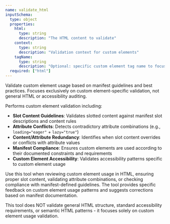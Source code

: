 ```yaml
---
name: validate_html
inputSchema:
  type: object
  properties:
    html:
      type: string
      description: "The HTML content to validate"
    context:
      type: string
      description: "Validation context for custom elements"
    tagName:
      type: string
      description: "Optional: specific custom element tag name to focus validation on"
  required: ["html"]
---
```


Validate custom element usage based on manifest guidelines and best practices. Focuses exclusively on custom element-specific validation, not general HTML or accessibility auditing.

Performs custom element validation including:
- **Slot Content Guidelines**: Validates slotted content against manifest slot descriptions and content rules
- **Attribute Conflicts**: Detects contradictory attribute combinations (e.g., `loading="eager"` + `lazy="true"`)
- **Content/Attribute Redundancy**: Identifies when slot content overrides or conflicts with attribute values
- **Manifest Compliance**: Ensures custom elements are used according to their documented constraints and requirements
- **Custom Element Accessibility**: Validates accessibility patterns specific to custom element usage

Use this tool when reviewing custom element usage in HTML, ensuring proper slot content, validating attribute combinations, or checking compliance with manifest-defined guidelines. The tool provides specific feedback on custom element usage patterns and suggests corrections based on manifest documentation.

This tool does NOT validate general HTML structure, standard accessibility requirements, or semantic HTML patterns - it focuses solely on custom element usage validation.